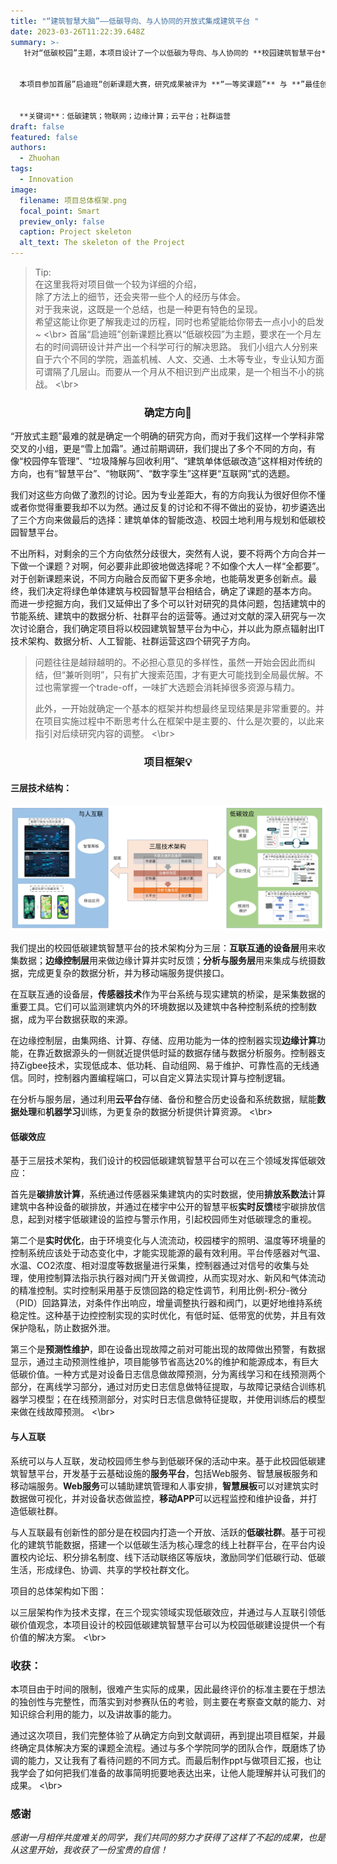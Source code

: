 ```yaml
---
title: "“建筑智慧大脑”——低碳导向、与人协同的开放式集成建筑平台 "
date: 2023-03-26T11:22:39.648Z
summary: >-
   针对“低碳校园”主题，本项目设计了一个以低碳为导向、与人协同的 **校园建筑智慧平台**。通过互联互通的设备层、边缘的控制层、以及应用、分析与服务层这 **三层技术架构**，平台可以在三个方面实现低碳效应，第一个是对建筑做 **碳排放计算**，并通过在楼宇中公开的智慧平板实时反馈楼宇碳排放信息；第二个是对设施做 **实时优化**，通过平台传感器、控制器以及执行器和阀门的协同工作，实现对水、新风和气体流动的精准控制；第三个是 **预测性维护**，在设备出现故障之前对可能出现的故障做出预警，减少维护带来的能源耗损。平台可以基于云基础设施来设计开发移动端APP，搭建一个以低碳生活为核心理念的 **线上社群**，在平台内设置校内论坛、积分排名制度、线下活动联络区等模块，激励同学们的低碳行动、低碳生活，形成绿色、协调、共享的学校社群文化。


  本项目参加首届”启迪班“创新课题大赛，研究成果被评为 **“一等奖课题”** 与 **”最佳创意团队奖“**。  我在小组中担任组长，承当小组管理的职责，并负责项目中IT与AI方向的研究。


  **关键词**：低碳建筑；物联网；边缘计算；云平台；社群运营
draft: false
featured: false
authors:
  - Zhuohan
tags:
  - Innovation
image:
  filename: 项目总体框架.png
  focal_point: Smart
  preview_only: false
  caption: Project skeleton
  alt_text: The skeleton of the Project
---
```

> Tip: \
> 在这里我将对项目做一个较为详细的介绍，\
> 除了方法上的细节，还会夹带一些个人的经历与体会。\
> 对于我来说，这既是一个总结，也是一种更有特色的呈现。\
> 希望这能让你更了解我走过的历程，同时也希望能给你带去一点小小的启发~
<\br>
首届“启迪班”创新课题比赛以“低碳校园”为主题，要求在一个月左右的时间调研设计并产出一个科学可行的解决思路。
我们小组六人分别来自于六个不同的学院，涵盖机械、人文、交通、土木等专业，专业认知方面可谓隔了几层山。而要从一个月从不相识到产出成果，是一个相当不小的挑战。
<\br>

<h3 style="text-align:center;">确定方向🧭</h3>
“开放式主题”最难的就是确定一个明确的研究方向，而对于我们这样一个学科非常交叉的小组，更是“雪上加霜”。通过前期调研，我们提出了多个不同的方向，有像“校园停车管理”、“垃圾降解与回收利用”、“建筑单体低碳改造”这样相对传统的方向，也有“智慧平台”、“物联网”、“数字孪生”这样更“互联网”式的选题。

我们对这些方向做了激烈的讨论。因为专业差距大，有的方向我认为很好但你不懂或者你觉得重要我却不以为然。通过反复的讨论和不得不做出的妥协，初步遴选出了三个方向来做最后的选择：建筑单体的智能改造、校园土地利用与规划和低碳校园智慧平台。

不出所料，对剩余的三个方向依然分歧很大，突然有人说，要不将两个方向合并一下做一个课题？对啊，何必要非此即彼地做选择呢？不如像个大人一样“全都要”。对于创新课题来说，不同方向融合反而留下更多余地，也能萌发更多创新点。最终，我们决定将绿色单体建筑与校园智慧平台相结合，确定了课题的基本方向。
而进一步挖掘方向，我们又延伸出了多个可以针对研究的具体问题，包括建筑中的节能系统、建筑中的数据分析、社群平台的运营等。通过对文献的深入研究与一次次讨论磨合，我们确定项目将以校园建筑智慧平台为中心，并以此为原点辐射出IT技术架构、数据分析、人工智能、社群运营这四个研究子方向。

> 问题往往是越辩越明的。不必担心意见的多样性，虽然一开始会因此而纠结，但“兼听则明”，只有扩大搜索范围，才有更大可能找到全局最优解。不过也需掌握一个trade-off，一味扩大选题会消耗掉很多资源与精力。
>
> 此外，一开始就确定一个基本的框架并构想最终呈现结果是非常重要的。并在项目实施过程中不断思考什么在框架中是主要的、什么是次要的，以此来指引对后续研究内容的调整。
<\br>

<h3 style="text-align:center;">项目框架💡</h3>

#### 三层技术结构：

![项目总体框架](项目总体框架.png "项目总体框架")

我们提出的校园低碳建筑智慧平台的技术架构分为三层：**互联互通的设备层**用来收集数据；**边缘控制层**用来做边缘计算并实时反馈；**分析与服务层**用来集成与统摄数据，完成更复杂的数据分析，并为移动端服务提供接口。

在互联互通的设备层，**传感器技术**作为平台系统与现实建筑的桥梁，是采集数据的重要工具。它们可以监测建筑内外的环境数据以及建筑中各种控制系统的控制数据，成为平台数据获取的来源。

在边缘控制层，由集网络、计算、存储、应用功能为一体的控制器实现**边缘计算**功能，在靠近数据源头的一侧就近提供低时延的数据存储与数据分析服务。控制器支持Zigbee技术，实现低成本、低功耗、自动组网、易于维护、可靠性高的无线通信。同时，控制器内置编程端口，可以自定义算法实现计算与控制逻辑。

在分析与服务层，通过利用**云平台**存储、备份和整合历史设备和系统数据，赋能**数据处理**和**机器学习**训练，为更复杂的数据分析提供计算资源。
<\br>

#### 低碳效应

基于三层技术架构，我们设计的校园低碳建筑智慧平台可以在三个领域发挥低碳效应：

首先是**碳排放计算**，系统通过传感器采集建筑内的实时数据，使用**排放系数法**计算建筑中各种设备的碳排放，并通过在楼宇中公开的智慧平板**实时反馈**楼宇碳排放信息，起到对楼宇低碳建设的监控与警示作用，引起校园师生对低碳理念的重视。

第二个是**实时优化**，由于环境变化与人流流动，校园楼宇的照明、温度等环境量的控制系统应该处于动态变化中，才能实现能源的最有效利用。平台传感器对气温、水温、CO2浓度、相对湿度等数据量进行采集，控制器通过对信号的收集与处理，使用控制算法指示执行器对阀门开关做调控，从而实现对水、新风和气体流动的精准控制。实时控制采用基于反馈回路的稳定性调节，利用比例-积分-微分（PID）回路算法，对条件作出响应，增量调整执行器和阀门，以更好地维持系统稳定性。这种基于边控控制实现的实时优化，有低时延、低带宽的优势，并且有效保护隐私，防止数据外泄。

第三个是**预测性维护**，即在设备出现故障之前对可能出现的故障做出预警，有数据显示，通过主动预测性维护，项目能够节省高达20%的维护和能源成本，有巨大低碳价值。一种方式是对设备日志信息做故障预测，分为离线学习和在线预测两个部分，在离线学习部分，通过对历史日志信息做特征提取，与故障记录结合训练机器学习模型；在在线预测部分，对实时日志信息做特征提取，并使用训练后的模型来做在线故障预测。
<\br>

#### 与人互联

系统可以与人互联，发动校园师生参与到低碳环保的活动中来。基于此校园低碳建筑智慧平台，开发基于云基础设施的**服务平台**，包括Web服务、智慧展板服务和移动端服务。**Web服务**可以辅助建筑管理和人事安排，**智慧展板**可以对建筑实时数据做可视化，并对设备状态做监控，**移动APP**可以远程监控和维护设备，并打造低碳社群。

与人互联最有创新性的部分是在校园内打造一个开放、活跃的**低碳社群**。基于可视化的建筑节能数据，搭建一个以低碳生活为核心理念的线上社群平台，在平台内设置校内论坛、积分排名制度、线下活动联络区等版块，激励同学们低碳行动、低碳生活，形成绿色、协调、共享的学校社群文化。

项目的总体架构如下图：

以三层架构作为技术支撑，在三个现实领域实现低碳效应，并通过与人互联引领低碳价值观念，本项目设计的校园低碳建筑智慧平台可以为校园低碳建设提供一个有价值的解决方案。
<\br>

### 收获：

本项目由于时间的限制，很难产生实际的成果，因此最终评价的标准主要在于想法的独创性与完整性，而落实到对参赛队伍的考验，则主要在考察查文献的能力、对知识综合利用的能力，以及讲故事的能力。

通过这次项目，我们完整体验了从确定方向到文献调研，再到提出项目框架，并最终确定具体解决方案的课题全流程。通过与多个学院同学的团队合作，既磨炼了协调的能力，又让我有了看待问题的不同方式。而最后制作ppt与做项目汇报，也让我学会了如何把我们准备的故事简明扼要地表达出来，让他人能理解并认可我们的成果。
<\br>

### 感谢

*感谢一月相伴共度难关的同学，我们共同的努力才获得了这样了不起的成果，也是从这里开始，我收获了一份宝贵的自信！*
